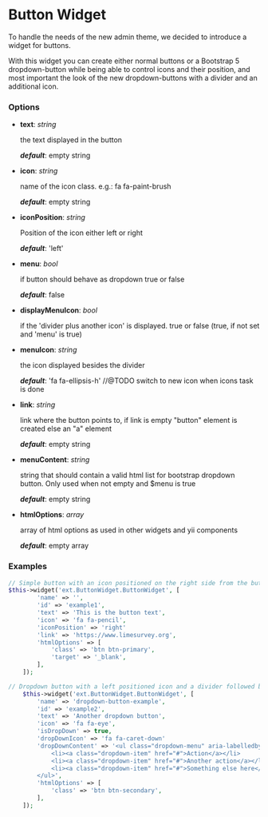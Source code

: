 # Button Widget
To handle the needs of the new admin theme, we decided to introduce a widget for buttons.

With this widget you can create either normal buttons or a Bootstrap 5 dropdown-button while
being able to control icons and their position, and most important the look of the new dropdown-buttons with a divider and an additional icon.

### Options

- **text**: *string*
    
    the text displayed in the button

    ***default***: empty string

- **icon**: *string*

    name of the icon class. e.g.: fa fa-paint-brush

    ***default***: empty string

- **iconPosition**: *string*

    Position of the icon either left or right

    ***default***: 'left'

- **menu**: *bool*

    if button should behave as dropdown true or false

    ***default***: false

- **displayMenuIcon**: *bool*

    if the 'divider plus another icon' is displayed. true or false (true, if not set and 'menu' is true)

- **menuIcon**: *string*

    the icon displayed besides the divider

    ***default***: 'fa fa-ellipsis-h' //@TODO switch to new icon when icons task is done

- **link**: *string*

    link where the button points to, if link is empty "button" element is created else an "a" element

    ***default***: empty string

- **menuContent**: *string* 

    string that should contain a valid html list for bootstrap dropdown button. Only used when not empty and $menu is true

    ***default***: empty string

- **htmlOptions**: *array*

    array of html options as used in other widgets and yii components

    ***default***: empty array

### Examples

```PHP
// Simple button with an icon positioned on the right side from the button text
$this->widget('ext.ButtonWidget.ButtonWidget', [
        'name' => '',
        'id' => 'example1',
        'text' => 'This is the button text',
        'icon' => 'fa fa-pencil',
        'iconPosition' => 'right'
        'link' => 'https://www.limesurvey.org',
        'htmlOptions' => [
            'class' => 'btn btn-primary',
            'target' => '_blank',
        ],
    ]);

// Dropdown button with a left positioned icon and a divider followed by a caret
    $this->widget('ext.ButtonWidget.ButtonWidget', [
        'name' => 'dropdown-button-example',
        'id' => 'example2',
        'text' => 'Another dropdown button',
        'icon' => 'fa fa-eye',
        'isDropDown' => true,
        'dropDownIcon' => 'fa fa-caret-down'
        'dropDownContent' => '<ul class="dropdown-menu" aria-labelledby="example2">
            <li><a class="dropdown-item" href="#">Action</a></li>
            <li><a class="dropdown-item" href="#">Another action</a></li>
            <li><a class="dropdown-item" href="#">Something else here</a></li>
        </ul>',
        'htmlOptions' => [
            'class' => 'btn btn-secondary',
        ],
    ]);
```
